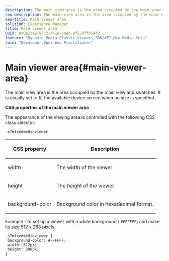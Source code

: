 ```yaml
---
description: The main view area is the area occupied by the main view and swatches. It is usually set to fit the available device screen when no size is specified.
seo-description: The main view area is the area occupied by the main view and swatches. It is usually set to fit the available device screen when no size is specified.
seo-title: Main viewer area
solution: Experience Manager
title: Main viewer area
uuid: 9d0a23e2-97c2-441e-8e4c-ef528ff654d2
feature: "Dynamic Media Classic,Viewers,SDK/API,Mix Media Sets"
role: "Developer,Business Practitioner"
---
```


# Main viewer area{#main-viewer-area}

The main view area is the area occupied by the main view and swatches. It is usually set to fit the available device screen when no size is specified.

<!--<a id="section_061E550C1C1D4DB2BD663A898895B38C"></a>-->

**CSS properties of the main viewer area**

The appearance of the viewing area is controlled with the following CSS class selector:

```
.s7mixedmediaviewer 
```

<table id="table_94EE3F5BBE4547C0B4943471CEE7EDE4"> 
 <thead> 
  <tr> 
   <th colname="col1" class="entry"> <p> CSS property </p> </th> 
   <th colname="col2" class="entry"> <p>Description </p> </th> 
  </tr> 
 </thead>
 <tbody> 
  <tr> 
   <td colname="col1"> <p> <span class="codeph"> width </span> </p> </td> 
   <td colname="col2"> <p>The width of the viewer. </p> </td> 
  </tr> 
  <tr> 
   <td colname="col1"> <p> <span class="codeph"> height </span> </p> </td> 
   <td colname="col2"> <p>The height of the viewer. </p> </td> 
  </tr> 
  <tr> 
   <td colname="col1"> <p> <span class="codeph"> background-color </span> </p> </td> 
   <td colname="col2"> <p> Background color in hexadecimal format. </p> </td> 
  </tr> 
 </tbody> 
</table>

Example - to set up a viewer with a white background ( `#FFFFFF`) and make its size 512 x 288 pixels.

```
.s7mixedmediaviewer { 
 background-color: #FFFFFF; 
 width: 512px; 
 height: 288px;  
}
```

